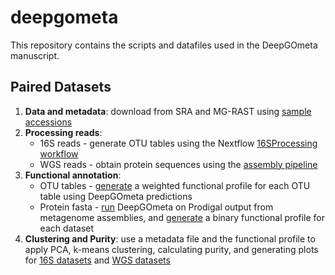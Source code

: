 # deepgometa
This repository contains the scripts and datafiles used in the DeepGOmeta manuscript.

## Paired Datasets
1. **Data and metadata**: download from SRA and MG-RAST using [sample accessions](PairedDatasets/Sample_data.csv)
2. **Processing reads**:
   * 16S reads - generate OTU tables using the Nextflow [16SProcessing workflow](https://github.com/bio-ontology-research-group/16SProcessing)
   * WGS reads - obtain protein sequences using the [assembly pipeline](PairedDatasets/WGSPipeline.py)
3. **Functional annotation**:
   * OTU tables - [generate](PairedDatasets/16S_function_abundance.py) a weighted functional profile for each OTU table using DeepGOmeta predictions
   * Protein fasta - [run]() DeepGOmeta on Prodigal output from metagenome assemblies, and [generate](PairedDatasets/WGS_function_binary.py) a binary functional profile for each dataset
4. **Clustering and Purity**: use a metadata file and the functional profile to apply PCA, k-means clustering, calculating purity, and generating plots for [16S datasets](PairedDatasets/16S_pheno_PCA.py) and [WGS datasets](PairedDatasets/WGS_pheno_PCA.py)
